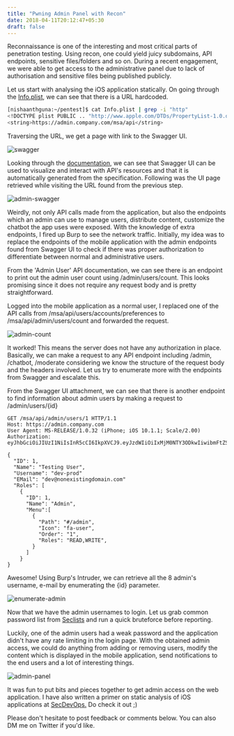 ```yaml
---
title: "Pwning Admin Panel with Recon"
date: 2018-04-11T20:12:47+05:30
draft: false
---
```


Reconnaissance is one of the interesting and most critical parts of penetration testing. Using recon, one could yield juicy subdomains, API endpoints, sensitive files/folders and so on. During a recent engagement, we were able to get access to the administrative panel due to lack of authorisation and sensitive files being published publicly.

Let us start with analysing the iOS application statically. On going through the [Info.plist](https://developer.apple.com/library/content/documentation/General/Reference/InfoPlistKeyReference/Articles/iPhoneOSKeys.html#//apple_ref/doc/uid/TP40009252-SW1), we can see that there is a URL hardcoded.

```bash
[nishaanthguna:~/pentest]$ cat Info.plist | grep -i "http"
<!DOCTYPE plist PUBLIC .. "http://www.apple.com/DTDs/PropertyList-1.0.dtd">
<string>https://admin.company.com/msa/api</string>
 ```

Traversing the URL, we get a page with link to the Swagger UI.

![swagger](/images/traverse-swagger.jpg)

Looking through the [documentation](https://swagger.io/swagger-ui/), we can see that Swagger UI can be used to visualize and interact with API's resources and that it is automatically generated from the specification. Following was the UI page retrieved while visiting the URL found from the previous step.

![admin-swagger](/images/admin-swagger.jpg)

Weirdly, not only API calls made from the application, but also the endpoints which an admin can use to manage users, distribute content, customize the chatbot the app uses were exposed. With the knowledge of extra endpoints, I fired up Burp to see the network traffic. Initially, my idea was to replace the endpoints of the mobile application with the admin endpoints found from Swagger UI to check if there was proper authorization to differentiate between normal and administrative users.

From the 'Admin User' API documentation, we can see there is an endpoint to print out the admin user count using /admin/users/count. This looks promising since it does not require any request body and is pretty straightforward.

Logged into the mobile application as a normal user, I replaced one of the API calls from /msa/api/users/accounts/preferences to /msa/api/admin/users/count and forwarded the request.

![admin-count](/images/admin-count.jpg)

It worked! This means the server does not have any authorization in place. Basically, we can make a request to any API endpoint including /admin, /chatbot, /moderate considering we know the structure of the request body and the headers involved. Let us try to enumerate more with the endpoints from Swagger and escalate this.

From the Swagger UI attachment, we can see that there is another endpoint to find information about admin users by making a request to /admin/users/{id}

```
GET /msa/api/admin/users/1 HTTP/1.1
Host: https://admin.company.com
User Agent: MS-RELEASE/1.0.32 (iPhone; iOS 10.1.1; Scale/2.00)
Authorization: eyJhbGciOiJIUzI1NiIsInR5cCI6IkpXVCJ9.eyJzdWIiOiIxMjM0NTY3ODkwIiwibmFtZSI6IkdldCB5b3VyIG93biB0b2tlbiEiLCJpYXQiOjE1MTYyMzkwMjJ9.12neWKBPl2q0alhnEiJ_g018_0YHtZMaFzCjsWs0VE

{
  "ID": 1,
  "Name": "Testing User",
  "Username": "dev-prod"
  "EMail": "dev@nonexistingdomain.com"
  "Roles": [
    {
      "ID": 1,
      "Name": "Admin",
      "Menu":[
        {
          "Path": "#/admin",
          "Icon": "fa-user",
          "Order": "1",
          "Roles": "READ,WRITE",
        }
      ]
    }  
}       
 ```

Awesome! Using Burp's Intruder, we can retrieve all the 8 admin's username, e-mail by enumerating the {id} parameter.

![enumerate-admin](/images/enumerate-admin.jpg)

Now that we have the admin usernames to login. Let us grab common password list from [Seclists](https://github.com/danielmiessler/SecLists/tree/master/Passwords/Common-Credentials) and run a quick bruteforce before reporting.

Luckily, one of the admin users had a weak password and the application didn't have any rate limiting in the login page. With the obtained admin access, we could do anything from adding or removing users, modify the content which is displayed in the mobile application, send notifications to the end users and a lot of interesting things.

![admin-panel](/images/admin-panel.jpg)

It was fun to put bits and pieces together to get admin access on the web application. I have also written a primer on static analysis of iOS applications at [SecDevOps.](https://secdevops.ai/ios-static-analysis-and-recon-c611eaa6d108) Do check it out ;)

Please don't hesitate to post feedback or comments below. You can also DM me on Twitter if you'd like.
